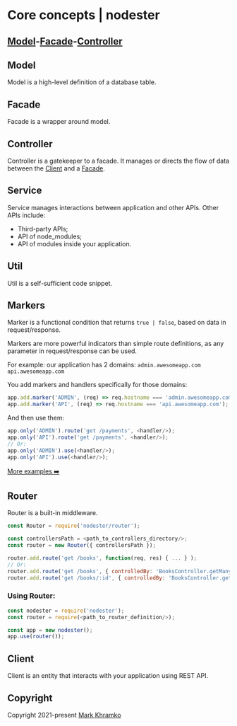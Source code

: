 # Core concepts | nodester

## [Model](#model)-[Facade](#facade)-[Controller](#controller)


## Model
Model is a high-level definition of a database table.


## Facade
Facade is a wrapper around model.


## Controller
Controller is a gatekeeper to a facade.
It manages or directs the flow of data between the [Client](#client) and a [Facade](#facade).


## Service
Service manages interactions between application and other APIs.
Other APIs include:
- Third-party APIs;
- API of node_modules;
- API of modules inside your application.


## Util

Util is a self-sufficient code snippet.


## Markers

Marker is a functional condition that returns `true | false`, based on data in request/response.

Markers are more powerful indicators than simple route definitions, as any parameter in request/response can be used.

For example: our application has 2 domains:
`admin.awesomeapp.com`
`api.awesomeapp.com`

You add markers and handlers specifically for those domains:

```js
app.add.marker('ADMIN', (req) => req.hostname === 'admin.awesomeapp.com');
app.add.marker('API', (req) => req.hostname === 'api.awesomeapp.com');
```

And then use them:

```js
app.only('ADMIN').route('get /payments', <handler/>);
app.only('API').route('get /payments', <handler/>);
// Or:
app.only('ADMIN').use(<handler/>);
app.only('API').use(<handler/>);
```

[More examples ➡️](Markers.md)


## Router

Router is a built-in middleware.

```js
const Router = require('nodester/router');

const controllersPath = <path_to_controllers_directory/>;
const router = new Router({ controllersPath });

router.add.route('get /books', function(req, res) { ... } );
// Or:
router.add.route('get /books', { controlledBy: 'BooksController.getMany' } );
router.add.route('get /books/:id', { controlledBy: 'BooksController.getOne' } );
```

### Using Router:

```js
const nodester = require('nodester');
const router = require(<path_to_router_definition/>);

const app = new nodester();
app.use(router());
```


## Client
Client is an entity that interacts with your application using REST API.


## Copyright
Copyright 2021-present [Mark Khramko](https://github.com/MarkKhramko)
